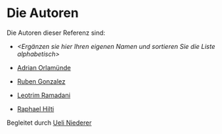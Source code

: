 # Die Autoren

Die Autoren dieser Referenz sind:

- _<Ergänzen sie hier Ihren eigenen Namen und sortieren Sie die Liste alphabetisch>_

- [Adrian Orlamünde](orad.md)
- [Ruben Gonzalez](goru.md)
- [Leotrim Ramadani](rale.md)
- [Raphael Hilti](rhil.md)

Begleitet durch [Ueli Niederer](niue.md)
